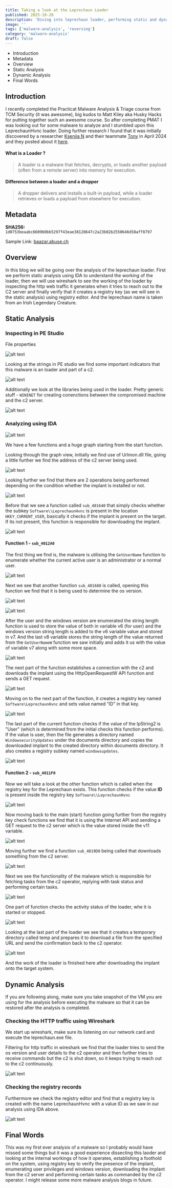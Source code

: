 ```yaml
---
title: Taking a look at the Leprechaun Loader
published: 2025-10-20
description: 'Diving into leprechaun loader, performing static and dynamic analysis of the malware.'
image: ''
tags: ['malware-analysis', 'reversing']
category: 'malware-analysis'
draft: false
---
```


- Introduction
- Metadata
- Overview
- Static Analysis
- Dynamic Analysis
- Final Words

## Introduction

I recently completed the Practicat Malware Analysis & Triage course from TCM Security (it was awesome), big kudos to Matt Kiley aka Husky Hacks for putting together such an awesome course. So after completing PMAT I was looking out for some malware to analyze and I stumbled upon this LeprechaunHvnc loader. Doing further research I found that it was initially discovered by a researcher [Kseniia N](https://x.com/naumovax) and their teammate [Tony](https://x.com/t0nynot) in April 2024 and they posted about it [here](https://x.com/naumovax/status/1775185431237206209).

#### What is a Loader ?
>  A loader is a malware that fetches, decrypts, or loads another payload (often from a remote server) into memory for execution.

#### Difference between a loader and a dropper
> A dropper delivers and installs a built-in payload, while a loader retrieves or loads a payload from elsewhere for execution.


## Metadata

**SHA256:** `1d0753beaabc660960bb5297f43eae38128647c2a23b02b2550646d58aff8797`

Sample Link: [baazar.abuse.ch](https://bazaar.abuse.ch/sample/1d0753beaabc660960bb5297f43eae38128647c2a23b02b2550646d58aff8797#)

## Overview

In this blog we will be going over the analysis of the leprechaun loader. First we perform static analysis using IDA to understand the working of the loader, then we will use wireshark to see the working of the loader by inspecting the http web traffic it generates when it tries to reach out to the C2 server and finally verify that it creates a registry key (as we will see in the static analysis) using registry editor. And the leprechaun name is taken from an Irish Legendary Creature.

## Static Analysis
### Inspecting in PE Studio
File properties

![alt text](./images/leprechaun/s2.png)

Looking at the strings in PE studio we find some important indicators that this malware is an loader and part of a c2.

![alt text](./images/leprechaun/s3.png)

Additionally we look at the libraries being used in the loader. Pretty generic stuff - `WININET` for creating conenctions between the compromised machine and the c2 server.

![alt text](./images/leprechaun/s4.png)

### Analyzing using IDA

![alt text](./images/leprechaun/s5.png)

We have a few functions and a huge graph starting from the start function.

Looking through the graph view, initially we find use of Urlmon.dll file, going a little further we find the address of the c2 server being used.

![alt text](./images/leprechaun/s6.png)

Looking further we find that there are 2 operations being performed depending on the condition whether the implant is installed or not.

![alt text](./images/leprechaun/s7.png)

Before that we see a function called `sub_401640` that simply checks whether the subkey `Software\\LeprechaunHvnc` is present in the location `HKEY_CURRENT_USER`, basically it checks if the implant is present on the target. If its not present, this function is responsible for downloading the implant.

![alt text](./images/leprechaun/s8.png)

#### Function 1 - `sub_4012A0` 

The first thing we find is, the malware is utilising the `GetUserName` function to enumerate whether the current active user is an administrator or a normal user.

![alt text](./images/leprechaun/s9.png)

Next we see that another function `sub_401680` is called, opening this function we find that it is being used to determine the os version.

![alt text](./images/leprechaun/s10.png)

![alt text](./images/leprechaun/s11.png)

After the user and the windows version are enumerated the string length function is used to store the value of both in variable v6 (for user) and the windows version string length is added to the v6 variable value and stored in v7. And the last v8 variable stores the string length of the value returned from the `GetUserNameW` function we saw initially and adds it us with the value of variable v7 along with some more space.

![alt text](./images/leprechaun/s12.png)

The next part of the function establishes a connection with the c2 and downloads the implant using the HttpOpenRequestW API function and sends a GET request.

![alt text](./images/leprechaun/s13.png)

Moving on to the next part of the function, it creates a registry key named `Software\LeprechaunHvnc` and sets value named “ID” in that key.

![alt text](./images/leprechaun/s14.png)

The last part of the current function checks if the value of the lpString2 is "User" (which is determined from the initial checks this function performs). If the value is user, then the file generates a directory named `WindowsecurityUpdates` under the documents directory and copies the downloaded implant to the created directory within documents directory. It also creates a registry subkey named `windowsupdates`.

![alt text](./images/leprechaun/s15.png)

#### Function 2 - `sub_4011F0` 

Now we will take a look at the other function which is called when the registry key for the Leprechaun exists. This function checks if the value **ID** is present inside the registry key `Software\\LeprechaunHvnc`

![alt text](./images/leprechaun/s16.png)

Now moving back to the main (start) function going further from the registry key check functions we find that it is using the Internet API and sending a GET request to the c2 server which is the value stored inside the v11 variable.

![alt text](./images/leprechaun/s17.png)

Moving further we find a function `sub_4019D0` being called that downloads something from the c2 server.

![alt text](./images/leprechaun/s18.png)

Next we see the functionality of the malware which is responsible for fetching tasks from the c2 operator, replying with task status and performing certain tasks.

![alt text](./images/leprechaun/s19.png)

One part of function checks the activity status of the loader, whe it is started or stopped.

![alt text](./images/leprechaun/s20.png)

Looking at the last part of the loader we see that it creates a temporary directory called temp and prepares it to download a file from the specified URL and send the confirmation back to the c2 operator.

![alt text](./images/leprechaun/s21.png)

And the work of the loader is finished here after downloading the implant onto the target system.

## Dynamic Analysis

If you are following along, make sure you take snapshot of the VM you are using for the analysis before executing the malware so that it can be restored after the analysis is completed.

### Checking the HTTP traffic using Wireshark

We start up wireshark, make sure its listening on our network card and execute the leprechaun.exe file.

Filtering for http traffic in wireshark we find that the loader tries to send the os version and user details to the c2 operator and then further tries to receive commands but the c2 is shut down, so it keeps trying to reach out to the c2 continuously.

![alt text](./images/leprechaun/s22.png)

### Checking the registry records

Furthermore we check the registry editor and find that a registry key is created with the name LeprechaunHvnc with a value ID as we saw in our analysis using IDA above.

![alt text](./images/leprechaun/s23.png)

## Final Words
This was my first ever analysis of a malware so I probably would have missed some things but it was a good experience dissecting this laoder and looking at the internal workings of how it operates, establishing a foothold on the system, using registry key to verify the presence of the implant, enumerating user privileges and windows version, downloading the implant from the c2 server and performing certain tasks as commanded by the c2 operator. I might release some more malware analysis blogs in future.